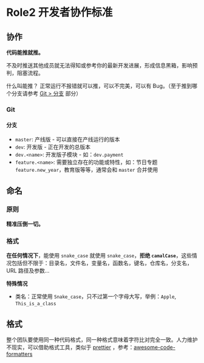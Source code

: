 # Role2 开发者协作标准

## 协作

**代码能推就推。**

不及时推送其他成员就无法得知或参考你的最新开发进展，形成信息黑箱，影响预判，阻塞流程。

什么叫能推？ 正常运行不报错就可以推，可以不完美，可以有 Bug。（至于推到哪个分支请参考 [Git > 分支](#分支) 部分）

### Git

#### 分支

- `master`: 产线版 - 可以直接在产线运行的版本
- `dev`: 开发版 - 正在开发的总版本
- `dev.<name>`: 开发版子模块 - 如：`dev.payment`
- `feature.<name>`: 需要独立存在的功能或特性，如：节日专题 `feature.new_year`，教育版等等，通常会和 `master` 合并使用

## 命名

### 原则

**精准压倒一切。**

### 格式

**在任何情况下**，能使用 `snake_case` 就使用 `snake_case`，**拒绝 `camalCase`**，这些情况包括但不限于：目录名，文件名，变量名，函数名，键名，仓库名，分支名，URL 路径及参数...

**特殊情况**

- 类名：正常使用 `Snake_case`，只不过第一个字母大写，举例：`Apple`, `This_is_a_class`

## 格式

整个团队要使用同一种代码格式，同一种格式意味着字符比对完全一致。人力维护不现实，可以借助格式工具，类似于 [prettier](https://github.com/prettier/prettier)
，参考：[awesome-code-formatters](https://github.com/rishirdua/awesome-code-formatters)

